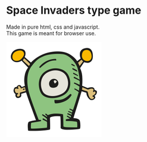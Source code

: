 # Space Invaders type game
Made in pure html, css and javascript. <br>
This game is meant for browser use.<br>

![Logo](assets/alien.png)

